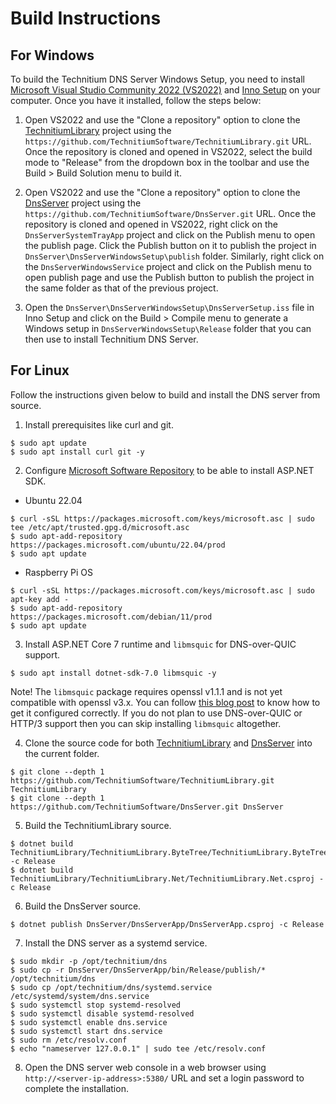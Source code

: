 # Build Instructions

## For Windows

To build the Technitium DNS Server Windows Setup, you need to install [Microsoft Visual Studio Community 2022 (VS2022)](https://visualstudio.microsoft.com/vs/) and [Inno Setup](https://jrsoftware.org/isinfo.php) on your computer. Once you have it installed, follow the steps below:

1. Open VS2022 and use the "Clone a repository" option to clone the [TechnitiumLibrary](https://github.com/TechnitiumSoftware/TechnitiumLibrary) project using the `https://github.com/TechnitiumSoftware/TechnitiumLibrary.git` URL. Once the repository is cloned and opened in VS2022, select the build mode to "Release" from the dropdown box in the toolbar and use the Build > Build Solution menu to build it.

2. Open VS2022 and use the "Clone a repository" option to clone the [DnsServer](https://github.com/TechnitiumSoftware/DnsServer) project using the `https://github.com/TechnitiumSoftware/DnsServer.git` URL. Once the repository is cloned and opened in VS2022, right click on the `DnsServerSystemTrayApp` project and click on the Publish menu to open the publish page. Click the Publish button on it to publish the project in `DnsServer\DnsServerWindowsSetup\publish` folder. Similarly, right click on the `DnsServerWindowsService` project and click on the Publish menu to open publish page and use the Publish button to publish the project in the same folder as that of the previous project.

3. Open the `DnsServer\DnsServerWindowsSetup\DnsServerSetup.iss` file in Inno Setup and click on the Build > Compile menu to generate a Windows setup in `DnsServerWindowsSetup\Release` folder that you can then use to install Technitium DNS Server.

## For Linux

Follow the instructions given below to build and install the DNS server from source.

1. Install prerequisites like curl and git.
```
$ sudo apt update
$ sudo apt install curl git -y
```

2. Configure [Microsoft Software Repository](https://learn.microsoft.com/en-us/windows-server/administration/linux-package-repository-for-microsoft-software) to be able to install ASP.NET SDK.

- Ubuntu 22.04
```
$ curl -sSL https://packages.microsoft.com/keys/microsoft.asc | sudo tee /etc/apt/trusted.gpg.d/microsoft.asc
$ sudo apt-add-repository https://packages.microsoft.com/ubuntu/22.04/prod
$ sudo apt update
```

- Raspberry Pi OS
```
$ curl -sSL https://packages.microsoft.com/keys/microsoft.asc | sudo apt-key add -
$ sudo apt-add-repository https://packages.microsoft.com/debian/11/prod
$ sudo apt update
```

3. Install ASP.NET Core 7 runtime and `libmsquic` for DNS-over-QUIC support.
```
$ sudo apt install dotnet-sdk-7.0 libmsquic -y
```

Note! The `libmsquic` package requires openssl v1.1.1 and is not yet compatible with openssl v3.x. You can follow [this blog post](https://blog.technitium.com/2023/02/configuring-dns-over-quic-and-https3.html) to know how to get it configured correctly. If you do not plan to use DNS-over-QUIC or HTTP/3 support then you can skip installing `libmsquic` altogether.

4. Clone the source code for both [TechnitiumLibrary](https://github.com/TechnitiumSoftware/TechnitiumLibrary) and [DnsServer](https://github.com/TechnitiumSoftware/DnsServer) into the current folder.
```
$ git clone --depth 1 https://github.com/TechnitiumSoftware/TechnitiumLibrary.git TechnitiumLibrary
$ git clone --depth 1 https://github.com/TechnitiumSoftware/DnsServer.git DnsServer
```

5. Build the TechnitiumLibrary source.
```
$ dotnet build TechnitiumLibrary/TechnitiumLibrary.ByteTree/TechnitiumLibrary.ByteTree.csproj -c Release
$ dotnet build TechnitiumLibrary/TechnitiumLibrary.Net/TechnitiumLibrary.Net.csproj -c Release
```

6. Build the DnsServer source.
```
$ dotnet publish DnsServer/DnsServerApp/DnsServerApp.csproj -c Release
```

7. Install the DNS server as a systemd service.
```
$ sudo mkdir -p /opt/technitium/dns
$ sudo cp -r DnsServer/DnsServerApp/bin/Release/publish/* /opt/technitium/dns
$ sudo cp /opt/technitium/dns/systemd.service /etc/systemd/system/dns.service
$ sudo systemctl stop systemd-resolved
$ sudo systemctl disable systemd-resolved
$ sudo systemctl enable dns.service
$ sudo systemctl start dns.service
$ sudo rm /etc/resolv.conf
$ echo "nameserver 127.0.0.1" | sudo tee /etc/resolv.conf
```

8. Open the DNS server web console in a web browser using `http://<server-ip-address>:5380/` URL and set a login password to complete the installation.
